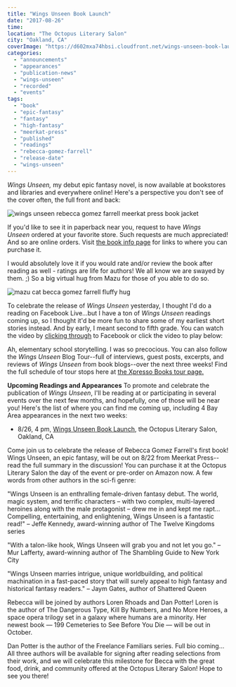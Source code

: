 ```yaml
---
title: "Wings Unseen Book Launch"
date: "2017-08-26"
time:
location: "The Octopus Literary Salon"
city: "Oakland, CA"
coverImage: "https://d602mxa74hbsi.cloudfront.net/wings-unseen-book-launch.jpg"
categories:
  - "announcements"
  - "appearances"
  - "publication-news"
  - "wings-unseen"
  - "recorded"
  - "events"
tags:
  - "book"
  - "epic-fantasy"
  - "fantasy"
  - "high-fantasy"
  - "meerkat-press"
  - "published"
  - "readings"
  - "rebecca-gomez-farrell"
  - "release-date"
  - "wings-unseen"
---
```


_Wings Unseen,_ my debut epic fantasy novel, is now available at bookstores and libraries and everywhere online! Here's a perspective you don't see of the cover often, the full front and back:

![wings unseen rebecca gomez farrell meerkat press book jacket](https://d2ypg8o05lff0b.cloudfront.net/wp-content/uploads/sites/3/2017/08/FINAL-9781946154002-WingsUnseen-Cover-FLATTENED-CMYK_03-500x348.jpg)

If you'd like to see it in paperback near you, request to have _Wings Unseen_ ordered at your favorite store. Such requests are much appreciated! And so are online orders. Visit [the book info page](https://rebeccagomezfarrell.com/fiction/wings-unseen/) for links to where you can purchase it.



I would absolutely love it if you would rate and/or review the book after reading as well - ratings are life for authors! We all know we are swayed by them. ;) So a big virtual hug from Mazu for those of you able to do so.

![mazu cat becca gomez farrell fluffy hug](https://d2ypg8o05lff0b.cloudfront.net/wp-content/uploads/sites/3/2017/08/mazu-hug-500x500.jpg)

To celebrate the release of _Wings Unseen_ yesterday, I thought I'd do a reading on Facebook Live...but I have a ton of _Wings Unseen_ readings coming up, so I thought it'd be more fun to share some of my earliest short stories instead. And by early, I meant second to fifth grade. You can watch the video by [clicking through](https://www.facebook.com/thegourmez/videos/vb.567409606/10154899503469607) to Facebook or click the video to play below:

Ah, elementary school storytelling. I was so precocious. You can also follow the _Wings Unseen_ Blog Tour--full of interviews, guest posts, excerpts, and reviews of _Wings Unseen_ from book blogs--over the next three weeks! Find the full schedule of tour stops here at [the Xpresso Books tour page](http://meerkatpress.com/event/wings-unseen-blog-tour/)[.](http://xpressobooktours.com/2017/06/01/tour-sign-up-wings-unseen-by-rebecca-gomez-farrell/)

**Upcoming Readings and Appearances** To promote and celebrate the publication of _Wings Unseen_, I'll be reading at or participating in several events over the next few months, and hopefully, one of those will be near you! Here's the list of where you can find me coming up, including 4 Bay Area appearances in the next two weeks:

- 8/26, 4 pm, [Wings Unseen Book Launch](https://www.facebook.com/events/845265645636939), the Octopus Literary Salon, Oakland, CA

Come join us to celebrate the release of Rebecca Gomez Farrell's first book! Wings Unseen, an epic fantasy, will be out on 8/22 from Meerkat Press--read the full summary in the discussion! You can purchase it at the Octopus Literary Salon the day of the event or pre-order on Amazon now. A few words from other authors in the sci-fi genre:

"Wings Unseen is an enthralling female-driven fantasy debut. The world, magic system, and terrific characters – with two complex, multi-layered heroines along with the male protagonist – drew me in and kept me rapt... Compelling, entertaining, and enlightening, Wings Unseen is a fantastic read!"
– Jeffe Kennedy, award-winning author of The Twelve Kingdoms series

"With a talon-like hook, Wings Unseen will grab you and not let you go."
– Mur Lafferty, award-winning author of The Shambling Guide to New York City

"Wings Unseen marries intrigue, unique worldbuilding, and political machination in a fast-paced story that will surely appeal to high fantasy and historical fantasy readers."
– Jaym Gates, author of Shattered Queen

Rebecca will be joined by authors Loren Rhoads and Dan Potter! Loren is the author of The Dangerous Type, Kill By Numbers, and No More Heroes, a space opera trilogy set in a galaxy where humans are a minority. Her newest book — 199 Cemeteries to See Before You Die — will be out in October.

Dan Potter is the author of the Freelance Familiars series. Full bio coming...
All three authors will be available for signing after reading selections from their work, and we will celebrate this milestone for Becca with the great food, drink, and community offered at the Octopus Literary Salon!
Hope to see you there!